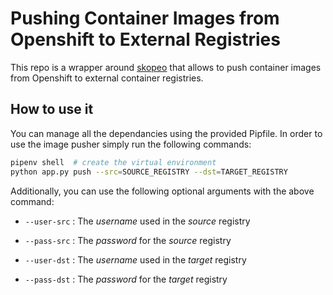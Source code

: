 # Pushing Container Images from Openshift to External Registries

This repo is a wrapper around [skopeo](https://github.com/containers/skopeo) that allows to push container images from Openshift to external container registries. 

## How to use it

You can manage all the dependancies using the provided Pipfile. In order to use the image pusher simply run the following commands: 

```bash
pipenv shell  # create the virtual environment
python app.py push --src=SOURCE_REGISTRY --dst=TARGET_REGISTRY
```

Additionally, you can use the following optional arguments with the above command:

* `--user-src` : The *username* used in the *source* registry

* `--pass-src` : The *password* for the *source* registry

* `--user-dst` : The *username* used in the *target* registry

* `--pass-dst` : The *password* for the *target* registry
